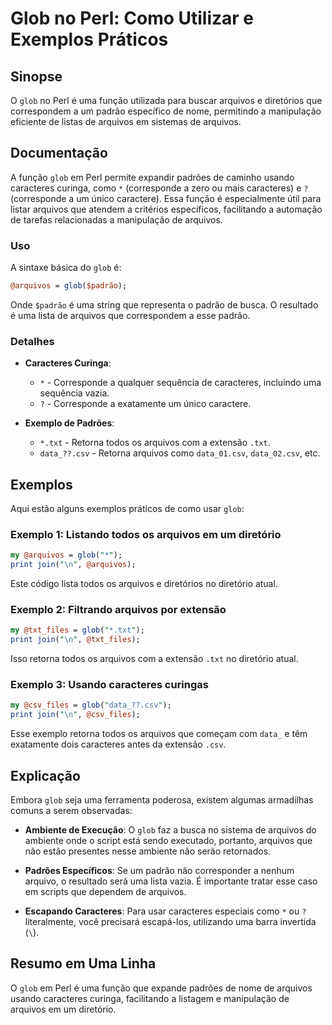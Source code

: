 <!--
Meta Description: # Glob no Perl: Como Utilizar e Exemplos Práticos ## Sinopse O `glob` no Perl é uma função utilizada para buscar arquivos e diretórios que corresponde...
Meta Keywords: arquivos, glob, uma, caracteres, perl
-->

# Glob no Perl: Como Utilizar e Exemplos Práticos

## Sinopse
O `glob` no Perl é uma função utilizada para buscar arquivos e diretórios que correspondem a um padrão específico de nome, permitindo a manipulação eficiente de listas de arquivos em sistemas de arquivos.

## Documentação
A função `glob` em Perl permite expandir padrões de caminho usando caracteres curinga, como `*` (corresponde a zero ou mais caracteres) e `?` (corresponde a um único caractere). Essa função é especialmente útil para listar arquivos que atendem a critérios específicos, facilitando a automação de tarefas relacionadas a manipulação de arquivos.

### Uso
A sintaxe básica do `glob` é:

```perl
@arquivos = glob($padrão);
```

Onde `$padrão` é uma string que representa o padrão de busca. O resultado é uma lista de arquivos que correspondem a esse padrão.

### Detalhes
- **Caracteres Curinga**:
  - `*` - Corresponde a qualquer sequência de caracteres, incluindo uma sequência vazia.
  - `?` - Corresponde a exatamente um único caractere.
  
- **Exemplo de Padrões**:
  - `*.txt` - Retorna todos os arquivos com a extensão `.txt`.
  - `data_??.csv` - Retorna arquivos como `data_01.csv`, `data_02.csv`, etc.

## Exemplos
Aqui estão alguns exemplos práticos de como usar `glob`:

### Exemplo 1: Listando todos os arquivos em um diretório
```perl
my @arquivos = glob("*");
print join("\n", @arquivos);
```
Este código lista todos os arquivos e diretórios no diretório atual.

### Exemplo 2: Filtrando arquivos por extensão
```perl
my @txt_files = glob("*.txt");
print join("\n", @txt_files);
```
Isso retorna todos os arquivos com a extensão `.txt` no diretório atual.

### Exemplo 3: Usando caracteres curingas
```perl
my @csv_files = glob("data_??.csv");
print join("\n", @csv_files);
```
Esse exemplo retorna todos os arquivos que começam com `data_` e têm exatamente dois caracteres antes da extensão `.csv`.

## Explicação
Embora `glob` seja uma ferramenta poderosa, existem algumas armadilhas comuns a serem observadas:

- **Ambiente de Execução**: O `glob` faz a busca no sistema de arquivos do ambiente onde o script está sendo executado, portanto, arquivos que não estão presentes nesse ambiente não serão retornados.
  
- **Padrões Específicos**: Se um padrão não corresponder a nenhum arquivo, o resultado será uma lista vazia. É importante tratar esse caso em scripts que dependem de arquivos.

- **Escapando Caracteres**: Para usar caracteres especiais como `*` ou `?` literalmente, você precisará escapá-los, utilizando uma barra invertida (`\`).

## Resumo em Uma Linha
O `glob` em Perl é uma função que expande padrões de nome de arquivos usando caracteres curinga, facilitando a listagem e manipulação de arquivos em um diretório.